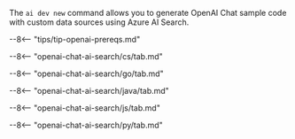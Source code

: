The `ai dev new` command allows you to generate OpenAI Chat sample code with custom data sources using Azure AI Search.

--8<-- "tips/tip-openai-prereqs.md"

--8<-- "openai-chat-ai-search/cs/tab.md"

--8<-- "openai-chat-ai-search/go/tab.md"

--8<-- "openai-chat-ai-search/java/tab.md"

--8<-- "openai-chat-ai-search/js/tab.md"

--8<-- "openai-chat-ai-search/py/tab.md"
